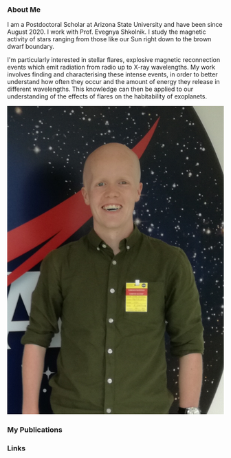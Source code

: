 <html>
<!--<div class="header">
<a href="./images/nasa_image2.jpg">picture</a>
</div> -->
<head>
<link rel="stylesheet" href="main.css">
</head>
<body>
<!-- <h2>Dr James A. G. Jackman</h2>
<h4>jamesjackman@asu.edu</h4> -->
<h3> About Me </h3>
<p>I am a Postdoctoral Scholar at Arizona State University and have been since August 2020. I work with Prof. Evegnya Shkolnik. I study the magnetic activity of stars ranging from those like our Sun right down to the brown dwarf boundary.</p>
<p>I'm particularly interested in stellar flares, explosive magnetic reconnection events which emit radiation from radio up to X-ray wavelengths. My work involves finding and characterising these intense events, in order to better understand how often they occur and the amount of energy they release in different wavelengths. This knowledge can then be applied to our understanding of the effects of flares on the habitability of exoplanets.</p>

<p><img src="./images/nasa_image2.jpg" class="center"></p>

<h3> My Publications </h3>

<h3> Links </h3>


<div class="footer">
</div>
</body>
</html>
